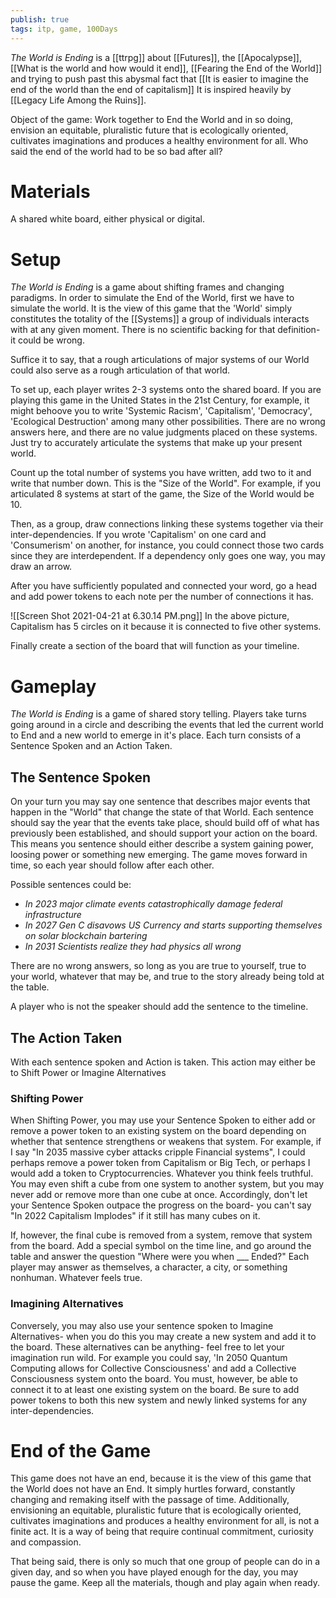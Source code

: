 ```yaml
---
publish: true
tags: itp, game, 100Days
---
```

*The World is Ending* is a [[ttrpg]] about [[Futures]], the [[Apocalypse]], [[What is the world and how would it end]], [[Fearing the End of the World]] and trying to push past this abysmal fact that [[It is easier to imagine the end of the world than the end of capitalism]] It is inspired heavily by [[Legacy Life Among the Ruins]].

Object of the game: Work together to End the World and in so doing, envision an equitable, pluralistic future that is ecologically oriented, cultivates imaginations and produces a healthy environment for all. Who said the end of the world had to be so bad after all?

# Materials
A shared white board, either physical or digital.

# Setup 
*The World is Ending* is a game about shifting frames and changing paradigms. In order to simulate the End of the World, first we have to simulate the world. It is the view of this game that the 'World' simply constitutes the totality of the [[Systems]] a group of individuals interacts with at any given moment. There is no scientific backing for that definition- it could be wrong.

Suffice it to say, that a rough articulations of major systems of our World could also serve as a rough articulation of that world.

To set up, each player writes 2-3 systems onto the shared board. If you are playing this game in the United States in the 21st Century, for example, it might behoove you to write 'Systemic Racism', 'Capitalism', 'Democracy', 'Ecological Destruction' among many other possibilities. There are no wrong answers here, and there are no value judgments placed on these systems. Just try to accurately articulate the systems that make up your present world.

Count up the total number of systems you have written, add two to it and write that number down. This is the "Size of the World". For example, if you articulated 8 systems at start of the game, the Size of the World would be 10.

Then, as a group, draw connections linking these systems together via their inter-dependencies. If you wrote 'Capitalism' on one card and 'Consumerism' on another, for instance, you could connect those two cards since they are interdependent. If a dependency only goes one way, you may draw an arrow.

After you have sufficiently populated and connected your word, go a head and add power tokens to each note per the number of connections it has.

![[Screen Shot 2021-04-21 at 6.30.14 PM.png]]
In the above picture, Capitalism has 5 circles on it because it is connected to five other systems.

Finally create a section of the board that will function as your timeline.

# Gameplay
*The World is Ending* is a game of shared story telling. Players take turns going around in a circle and describing the events that led the current world to End and a new world to emerge in it's place. Each turn consists of a Sentence Spoken and an Action Taken.

## The Sentence Spoken
On your turn you may say one sentence that describes major events that happen in the "World" that change the state of that World. Each sentence should say the year that the events take place, should build off of what has previously been established, and should support your action on the board. This means you sentence should either describe a system gaining power, loosing power or something new emerging. The game moves forward in time, so each year should follow after each other.

Possible sentences could be:
- *In 2023 major climate events catastrophically damage federal infrastructure*
- *In 2027 Gen C disavows US Currency and starts supporting themselves on solar blockchain bartering*
- *In 2031 Scientists realize they had physics all wrong*

There are no wrong answers, so long as you are true to yourself, true to your world, whatever that may be, and true to the story already being told at the table.

A player who is not the speaker should add the sentence to the timeline.

## The Action Taken
With each sentence spoken and Action is taken. This action may either be to Shift Power or Imagine Alternatives

### Shifting Power
When Shifting Power, you may use your Sentence Spoken to either add or remove a power token to an existing system on the board depending on whether that sentence strengthens or weakens that system. For example, if I say "In 2035 massive cyber attacks cripple Financial systems", I could perhaps remove a power token from Capitalism or Big Tech, or perhaps I would add a token to Cryptocurrencies. Whatever you think feels truthful. You may even shift a cube from one system to another system, but you may never add or remove more than one cube at once. Accordingly, don't let your Sentence Spoken outpace the progress on the board- you can't say "In 2022 Capitalism Implodes" if it still has many cubes on it.

If, however, the final cube is removed from a system, remove that system from the board. Add a special symbol on the time line, and go around the table and answer the question "Where were you when \_\_\_ Ended?" Each player may answer as themselves, a character, a city, or something nonhuman. Whatever feels true.

### Imagining Alternatives
Conversely, you may also use your sentence spoken to Imagine Alternatives- when you do this you may create a new system and add it to the board. These alternatives can be anything- feel free to let your imagination run wild. For example you could say, 'In 2050 Quantum Computing allows for Collective Consciousness' and add a Collective Consciousness system onto the board. You must, however, be able to connect it to at least one existing system on the board. Be sure to add power tokens to both this new system and newly linked systems for any inter-dependencies.

# End of the Game
This game does not have an end, because it is the view of this game that the World does not have an End. It simply hurtles forward, constantly changing and remaking itself with the passage of time. Additionally, envisioning an equitable, pluralistic future that is ecologically oriented, cultivates imaginations and produces a healthy environment for all, is not a finite act. It is a way of being that require continual commitment, curiosity and compassion.

That being said, there is only so much that one group of people can do in a given day, and so when you have played enough for the day, you may pause the game. Keep all the materials, though and play again when ready.